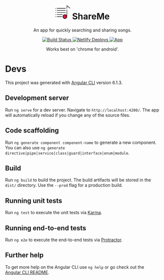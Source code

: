 <h1 align="center">
  <img alt="Logo" src="https://github.com/AgentGhost/ShareMe/blob/master/src/assets/icons/icon.png" height="48">
  ShareMe
</h1>

<p align="center">
  An app for quickly searching and sharing songs.
</p>

<p align="center">
  <a href="https://travis-ci.com/AgentGhost/ShareMe">
    <img alt="Build Status" src="https://travis-ci.com/AgentGhost/ShareMe.svg?branch=master">
  </a>
  <a href="https://app.netlify.com/sites/shareme/deploys">
    <img alt="Netlify Deploys" src="https://img.shields.io/badge/deploys-shareme-00AD9F.svg?logo=netlify">
  </a>
  <a href="https://shareme.netlify.com">
    <img alt="App" src="https://img.shields.io/badge/app-shareme-crimson.svg?logo=angular">
  </a>
</p>

<p align="center">
  Works best on 'chrome for android'.
</p>

# Devs

This project was generated with [Angular CLI](https://github.com/angular/angular-cli) version 6.1.3.

## Development server

Run `ng serve` for a dev server. Navigate to `http://localhost:4200/`. The app will automatically reload if you change any of the source files.

## Code scaffolding

Run `ng generate component component-name` to generate a new component. You can also use `ng generate directive|pipe|service|class|guard|interface|enum|module`.

## Build

Run `ng build` to build the project. The build artifacts will be stored in the `dist/` directory. Use the `--prod` flag for a production build.

## Running unit tests

Run `ng test` to execute the unit tests via [Karma](https://karma-runner.github.io).

## Running end-to-end tests

Run `ng e2e` to execute the end-to-end tests via [Protractor](http://www.protractortest.org/).

## Further help

To get more help on the Angular CLI use `ng help` or go check out the [Angular CLI README](https://github.com/angular/angular-cli/blob/master/README.md).
